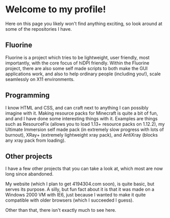 # Welcome to my profile!
Here on this page you likely won't find anything exciting, so look around at some of the repositories I have.

## Fluorine
Fluorine is a project which tries to be lightweight, user friendly, most importantly, with the core focus of hiDPI friendly. Within the Fluorine project, there are also some self made scripts to both make the GUI applications work, and also to help ordinary people (including you!), scale seamlessly on X11 environments.

## Programming
I know HTML and CSS, and can craft next to anything I can possibly imagine with it. Making resource packs for Minecraft is quite a bit of fun, and and I have done some interesting things with it. Examples are things such as ResourceFix (allows you to load 1.13+ resource packs on 1.12.2), my Ultimate Immersion self made pack (in extremely slow progress with lots of burnout), XRay+ (extremely lightweight xray pack), and AntiXray (blocks any xray pack from loading).

## Other projects
I have a few other projects that you can take a look at, which most are now long since abandoned.

My website (which I plan to get 4194304.com soon), is quite basic, but serves its purpose. A silly, but fun fact about it is that it was made on a Windows 2000 VM with IE6, just because I wanted to make it quite compatible with older browsers (which I succeeded I guess).

Other than that, there isn't exactly much to see here.
